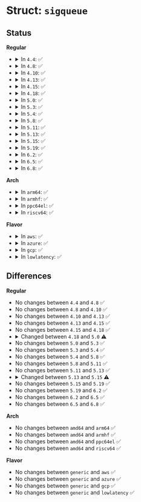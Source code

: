 # Struct: <code>sigqueue</code>

## Status
<b>Regular</b>
<ul>
<li>
<details>
<summary>In <code>4.4</code>: ✅</summary>

```c
struct sigqueue {
    struct list_head list;
    int flags;
    siginfo_t info;
    struct user_struct *user;
};
```
</details>
</li>
<li>
<details>
<summary>In <code>4.8</code>: ✅</summary>

```c
struct sigqueue {
    struct list_head list;
    int flags;
    siginfo_t info;
    struct user_struct *user;
};
```
</details>
</li>
<li>
<details>
<summary>In <code>4.10</code>: ✅</summary>

```c
struct sigqueue {
    struct list_head list;
    int flags;
    siginfo_t info;
    struct user_struct *user;
};
```
</details>
</li>
<li>
<details>
<summary>In <code>4.13</code>: ✅</summary>

```c
struct sigqueue {
    struct list_head list;
    int flags;
    siginfo_t info;
    struct user_struct *user;
};
```
</details>
</li>
<li>
<details>
<summary>In <code>4.15</code>: ✅</summary>

```c
struct sigqueue {
    struct list_head list;
    int flags;
    siginfo_t info;
    struct user_struct *user;
};
```
</details>
</li>
<li>
<details>
<summary>In <code>4.18</code>: ✅</summary>

```c
struct sigqueue {
    struct list_head list;
    int flags;
    siginfo_t info;
    struct user_struct *user;
};
```
</details>
</li>
<li>
<details>
<summary>In <code>5.0</code>: ✅</summary>

```c
struct sigqueue {
    struct list_head list;
    int flags;
    kernel_siginfo_t info;
    struct user_struct *user;
};
```
</details>
</li>
<li>
<details>
<summary>In <code>5.3</code>: ✅</summary>

```c
struct sigqueue {
    struct list_head list;
    int flags;
    kernel_siginfo_t info;
    struct user_struct *user;
};
```
</details>
</li>
<li>
<details>
<summary>In <code>5.4</code>: ✅</summary>

```c
struct sigqueue {
    struct list_head list;
    int flags;
    kernel_siginfo_t info;
    struct user_struct *user;
};
```
</details>
</li>
<li>
<details>
<summary>In <code>5.8</code>: ✅</summary>

```c
struct sigqueue {
    struct list_head list;
    int flags;
    kernel_siginfo_t info;
    struct user_struct *user;
};
```
</details>
</li>
<li>
<details>
<summary>In <code>5.11</code>: ✅</summary>

```c
struct sigqueue {
    struct list_head list;
    int flags;
    kernel_siginfo_t info;
    struct user_struct *user;
};
```
</details>
</li>
<li>
<details>
<summary>In <code>5.13</code>: ✅</summary>

```c
struct sigqueue {
    struct list_head list;
    int flags;
    kernel_siginfo_t info;
    struct user_struct *user;
};
```
</details>
</li>
<li>
<details>
<summary>In <code>5.15</code>: ✅</summary>

```c
struct sigqueue {
    struct list_head list;
    int flags;
    kernel_siginfo_t info;
    struct ucounts *ucounts;
};
```
</details>
</li>
<li>
<details>
<summary>In <code>5.19</code>: ✅</summary>

```c
struct sigqueue {
    struct list_head list;
    int flags;
    kernel_siginfo_t info;
    struct ucounts *ucounts;
};
```
</details>
</li>
<li>
<details>
<summary>In <code>6.2</code>: ✅</summary>

```c
struct sigqueue {
    struct list_head list;
    int flags;
    kernel_siginfo_t info;
    struct ucounts *ucounts;
};
```
</details>
</li>
<li>
<details>
<summary>In <code>6.5</code>: ✅</summary>

```c
struct sigqueue {
    struct list_head list;
    int flags;
    kernel_siginfo_t info;
    struct ucounts *ucounts;
};
```
</details>
</li>
<li>
<details>
<summary>In <code>6.8</code>: ✅</summary>

```c
struct sigqueue {
    struct list_head list;
    int flags;
    kernel_siginfo_t info;
    struct ucounts *ucounts;
};
```
</details>
</li>
</ul>
<b>Arch</b>
<ul>
<li>
<details>
<summary>In <code>arm64</code>: ✅</summary>

```c
struct sigqueue {
    struct list_head list;
    int flags;
    kernel_siginfo_t info;
    struct user_struct *user;
};
```
</details>
</li>
<li>
<details>
<summary>In <code>armhf</code>: ✅</summary>

```c
struct sigqueue {
    struct list_head list;
    int flags;
    kernel_siginfo_t info;
    struct user_struct *user;
};
```
</details>
</li>
<li>
<details>
<summary>In <code>ppc64el</code>: ✅</summary>

```c
struct sigqueue {
    struct list_head list;
    int flags;
    kernel_siginfo_t info;
    struct user_struct *user;
};
```
</details>
</li>
<li>
<details>
<summary>In <code>riscv64</code>: ✅</summary>

```c
struct sigqueue {
    struct list_head list;
    int flags;
    kernel_siginfo_t info;
    struct user_struct *user;
};
```
</details>
</li>
</ul>
<b>Flavor</b>
<ul>
<li>
<details>
<summary>In <code>aws</code>: ✅</summary>

```c
struct sigqueue {
    struct list_head list;
    int flags;
    kernel_siginfo_t info;
    struct user_struct *user;
};
```
</details>
</li>
<li>
<details>
<summary>In <code>azure</code>: ✅</summary>

```c
struct sigqueue {
    struct list_head list;
    int flags;
    kernel_siginfo_t info;
    struct user_struct *user;
};
```
</details>
</li>
<li>
<details>
<summary>In <code>gcp</code>: ✅</summary>

```c
struct sigqueue {
    struct list_head list;
    int flags;
    kernel_siginfo_t info;
    struct user_struct *user;
};
```
</details>
</li>
<li>
<details>
<summary>In <code>lowlatency</code>: ✅</summary>

```c
struct sigqueue {
    struct list_head list;
    int flags;
    kernel_siginfo_t info;
    struct user_struct *user;
};
```
</details>
</li>
</ul>

## Differences
<b>Regular</b>
<ul>
<li>
No changes between <code>4.4</code> and <code>4.8</code> ✅
</li>
<li>
No changes between <code>4.8</code> and <code>4.10</code> ✅
</li>
<li>
No changes between <code>4.10</code> and <code>4.13</code> ✅
</li>
<li>
No changes between <code>4.13</code> and <code>4.15</code> ✅
</li>
<li>
No changes between <code>4.15</code> and <code>4.18</code> ✅
</li>
<li>
<details>
<summary>Changed between <code>4.18</code> and <code>5.0</code> ⚠️</summary>
<ul>
<li>
<b>Field type changed. </b>
<code>siginfo_t info</code> ➡️ <code>kernel_siginfo_t info</code>
</li>
</ul>
</details>
</li>
<li>
No changes between <code>5.0</code> and <code>5.3</code> ✅
</li>
<li>
No changes between <code>5.3</code> and <code>5.4</code> ✅
</li>
<li>
No changes between <code>5.4</code> and <code>5.8</code> ✅
</li>
<li>
No changes between <code>5.8</code> and <code>5.11</code> ✅
</li>
<li>
No changes between <code>5.11</code> and <code>5.13</code> ✅
</li>
<li>
<details>
<summary>Changed between <code>5.13</code> and <code>5.15</code> ⚠️</summary>
<ul>
<li>
<b>Field added. </b>
<code>struct ucounts *ucounts</code>
</li>
<li>
<b>Field removed. </b>
<code>struct user_struct *user</code>
</li>
</ul>
</details>
</li>
<li>
No changes between <code>5.15</code> and <code>5.19</code> ✅
</li>
<li>
No changes between <code>5.19</code> and <code>6.2</code> ✅
</li>
<li>
No changes between <code>6.2</code> and <code>6.5</code> ✅
</li>
<li>
No changes between <code>6.5</code> and <code>6.8</code> ✅
</li>
</ul>
<b>Arch</b>
<ul>
<li>
No changes between <code>amd64</code> and <code>arm64</code> ✅
</li>
<li>
No changes between <code>amd64</code> and <code>armhf</code> ✅
</li>
<li>
No changes between <code>amd64</code> and <code>ppc64el</code> ✅
</li>
<li>
No changes between <code>amd64</code> and <code>riscv64</code> ✅
</li>
</ul>
<b>Flavor</b>
<ul>
<li>
No changes between <code>generic</code> and <code>aws</code> ✅
</li>
<li>
No changes between <code>generic</code> and <code>azure</code> ✅
</li>
<li>
No changes between <code>generic</code> and <code>gcp</code> ✅
</li>
<li>
No changes between <code>generic</code> and <code>lowlatency</code> ✅
</li>
</ul>
